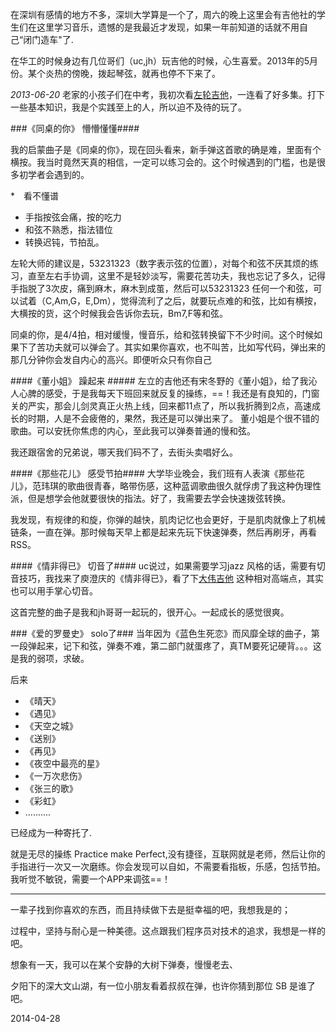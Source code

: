 在深圳有感情的地方不多，深圳大学算是一个了，周六的晚上这里会有吉他社的学生们在这里学习音乐，遗憾的是我最近才发现，如果一年前知道的话就不用自己“闭门造车"了.

在华工的时候身边有几位哥们（uc,jh）玩吉他的时候，心生喜爱。2013年的5月份。某个炎热的傍晚，拨起琴弦，就再也停不下来了。

*2013-06-20* 老家的小孩子们在中考，我初次看[左轮吉他](http://www.youku.com/playlist_show/id_6096855.html)，一连看了好多集。打下一些基本知识，我是个实践至上的人，所以迫不及待的玩了。

###《同桌的你》 懵懵懂懂####

我的启蒙曲子是《同桌的你》，现在回头看来，新手弹这首歌的确是难，里面有个横按。我当时竟然天真的相信，一定可以练习会的。这个时候遇到的门槛，也是很多初学者会遇到的。

*　看不懂谱
* 手指按弦会痛，按的吃力
* 和弦不熟悉，指法错位
* 转换迟钝，节拍乱。

左轮大师的建议是，53231323（数字表示弦的位置），对每个和弦不厌其烦的练习，直至左右手协调，这里不是轻妙淡写，需要花苦功夫，我也忘记了多久，记得手指脱了3次皮，痛到麻木，麻木到成茧，然后可以53231323 任何一个和弦，可以试着（C,Am,G，E,Dm），觉得流利了之后，就要玩点难的和弦，比如有横按，大横按的货，这个时候我会告诉你去玩，Bm7,F等和弦。


同桌的你，是4/4拍，相对缓慢，慢音乐，给和弦转换留下不少时间。这个时候如果下了苦功夫就可以弹会了。其实如果你喜欢，也不叫苦，比如写代码，弹出来的那几分钟你会发自内心的高兴。即便听众只有你自己

####《董小姐》 躁起来 #####
左立的吉他还有宋冬野的《董小姐》，给了我沁人心脾的感受，于是我每天下班回来就反复的操练，==！我还是有良知的，门窗关的严实，那会儿剑灵真正火热上线，回来都11点了，所以我折腾到2点，高速成长的时期，人是不会疲倦的，果然，我还是可以弹出来了。
董小姐是个很不错的歌曲。可以安抚你焦虑的内心，至此我可以弹奏普通的慢和弦。

我还跟宿舍的兄弟说，哪天我们码不了，去街头卖唱好么。


####《那些花儿》 感受节拍####
大学毕业晚会，我们班有人表演《那些花儿》，范玮琪的歌曲很青春，略带伤感，这种蓝调歌曲很久就俘虏了我这种伪理性派，但是想学会他就要很快的指法。好了，我需要去学会快速拨弦转换。

我发现，有规律的和旋，你弹的越快，肌肉记忆也会更好，于是肌肉就像上了机械链条，一直在弹。那时候每天早上都是起来先玩下快速弹奏，然后再刷牙，再看RSS。

####《情非得已》 切音了####
uc说过，如果需要学习jazz 风格的话，需要有切音技巧，我找来了庾澄庆的《情非得已》，看了下[大伟吉他](http://www.daweijita.com/?p=1958) 这种相对高端点，其实也可以用手掌心切音。

这首完整的曲子是我和jh哥哥一起玩的，很开心。一起成长的感觉很爽。

###《爱的罗曼史》 solo了###
当年因为《蓝色生死恋》而风靡全球的曲子，第一段弹起来，记下和弦，弹奏不难，第二部门就蛋疼了，真TM要死记硬背。。。这是我的弱项，求破。

后来

* 《晴天》
* 《遇见》
* 《天空之城》
* 《送别》
* 《再见》
* 《夜空中最亮的星》
* 《一万次悲伤》
* 《张三的歌》
* 《彩虹》
* ..........

已经成为一种寄托了.

就是无尽的操练  Practice make Perfect,没有捷径，互联网就是老师，然后让你的手指进行一次又一次磨练。你会发现可以自如，不需要看指板，乐感，包括节拍。我听觉不敏锐，需要一个APP来调弦==！

---
一辈子找到你喜欢的东西，而且持续做下去是挺幸福的吧，我想我是的；

过程中，坚持与耐心是一种美德。这点跟我们程序员对技术的追求，我想是一样的吧。

想象有一天，我可以在某个安静的大树下弹奏，慢慢老去、

夕阳下的深大文山湖，有一位小朋友看着叔叔在弹，也许你猜到那位 SB 是谁了吧。

2014-04-28 

